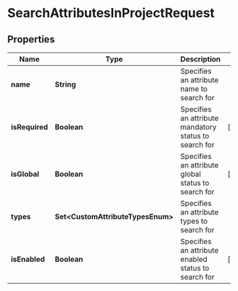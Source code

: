 

# SearchAttributesInProjectRequest


## Properties

| Name | Type | Description | Notes |
|------------ | ------------- | ------------- | -------------|
|**name** | **String** | Specifies an attribute name to search for |  |
|**isRequired** | **Boolean** | Specifies an attribute mandatory status to search for |  [optional] |
|**isGlobal** | **Boolean** | Specifies an attribute global status to search for |  [optional] |
|**types** | **Set&lt;CustomAttributeTypesEnum&gt;** | Specifies an attribute types to search for |  |
|**isEnabled** | **Boolean** | Specifies an attribute enabled status to search for |  [optional] |



